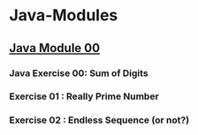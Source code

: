 # Java-Modules

## [Java Module 00](./Subjects/Java_Module_00.pdf)

### Java Exercise 00: Sum of Digits

### Exercise 01 : Really Prime Number

### Exercise 02 : Endless Sequence (or not?)